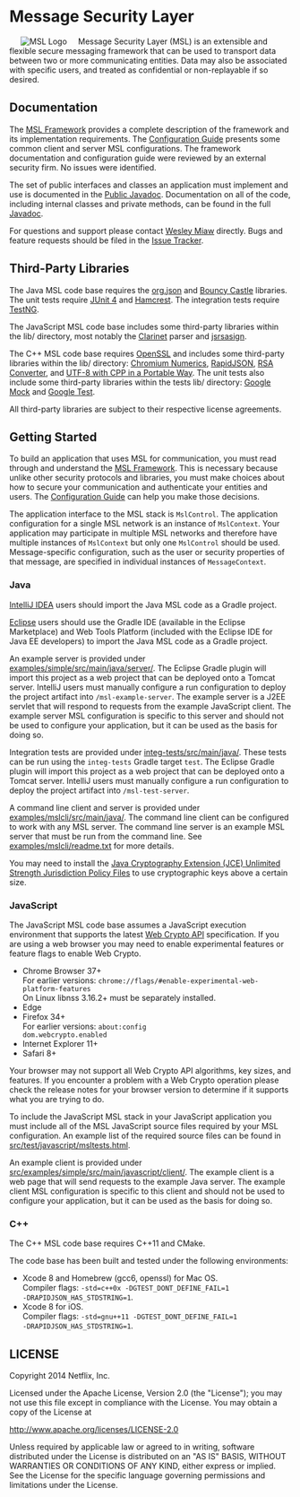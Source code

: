 # Message Security Layer

<img src="https://github.com/Netflix/msl/raw/gh-pages/images/msl-logo.gif" alt="MSL Logo" align="left" hspace="20" vspace="0"/>
Message Security Layer (MSL) is an extensible and flexible secure messaging framework that can be used to transport data between two or more communicating entities. Data may also be associated with specific users, and treated as confidential or non-replayable if so desired.

<br clear="all"/>

## Documentation

The [MSL Framework](https://github.com/Netflix/msl/wiki/) provides a complete description of the framework and its implementation requirements. The [Configuration Guide](https://github.com/Netflix/msl/wiki/Configuration-Guide) presents some common client and server MSL configurations. The framework documentation and configuration guide were reviewed by an external security firm. No issues were identified.

The set of public interfaces and classes an application must implement and use is documented in the [Public Javadoc](http://netflix.github.com/msl/javadoc-public/). Documentation on all of the code, including internal classes and private methods, can be found in the full [Javadoc](http://netflix.github.com/msl/javadoc/).

For questions and support please contact [Wesley Miaw](mailto:wmiaw@netflix.com) directly. Bugs and feature requests should be filed in the [Issue Tracker](https://github.com/Netflix/msl/issues/).

## Third-Party Libraries

The Java MSL code base requires the [org.json](http://www.json.org/java/) and [Bouncy Castle](http://www.bouncycastle.org) libraries. The unit tests require [JUnit 4](http://junit.org) and [Hamcrest](http://hamcrest.org). The integration tests require [TestNG](http://testng.org).

The JavaScript MSL code base includes some third-party libraries within the lib/ directory, most notably the [Clarinet](https://github.com/dscape/clarinet) parser and [jsrsasign](http://kjur.github.io/jsrsasign/).

The C++ MSL code base requires [OpenSSL](https://www.openssl.org) and includes some third-party libraries within the lib/ directory: [Chromium Numerics](https://chromium.googlesource.com/chromium/src/base/+/master/numerics/), [RapidJSON](http://rapidjson.org), [RSA Converter](https://rsaconverter.sourceforge.io), and [UTF-8 with CPP in a Portable Way](https://github.com/nemtrif/utfcpp). The unit tests also include some third-party libraries within the tests lib/ directory: [Google Mock](https://github.com/google/googlemock) and [Google Test](https://github.com/google/googletest).

All third-party libraries are subject to their respective license agreements.

## Getting Started

To build an application that uses MSL for communication, you must read through and understand the [MSL Framework](https://github.com/Netflix/msl/wiki/). This is necessary because unlike other security protocols and libraries, you must make choices about how to secure your communication and authenticate your entities and users. The [Configuration Guide](https://github.com/Netflix/msl/wiki/Configuration-Guide) can help you make those decisions.

The application interface to the MSL stack is <code>MslControl</code>. The application configuration for a single MSL network is an instance of <code>MslContext</code>. Your application may participate in multiple MSL networks and therefore have multiple instances of <code>MslContext</code> but only one <code>MslControl</code> should be used. Message-specific configuration, such as the user or security properties of that message, are specified in individual instances of <code>MessageContext</code>.

### Java

[IntelliJ IDEA](http://www.jetbrains.com/idea/) users should import the Java MSL code as a Gradle project.

[Eclipse](http://www.eclipse.org) users should use the Gradle IDE (available in the Eclipse Marketplace) and Web Tools Platform (included with the Eclipse IDE for Java EE developers) to import the Java MSL code as a Gradle project.

An example server is provided under [examples/simple/src/main/java/server/](examples/simple/src/main/java/server/). The Eclipse Gradle plugin will import this project as a web project that can be deployed onto a Tomcat server. IntelliJ users must manually configure a run configuration to deploy the project artifact into `/msl-example-server`. The example server is a J2EE servlet that will respond to requests from the example JavaScript client. The example server MSL configuration is specific to this server and should not be used to configure your application, but it can be used as the basis for doing so.

Integration tests are provided under [integ-tests/src/main/java/](integ-tests/src/main/java/). These tests can be run using the `integ-tests` Gradle target `test`. The Eclipse Gradle plugin will import this project as a web project that can be deployed onto a Tomcat server. IntelliJ users must manually configure a run configuration to deploy the project artifact into `/msl-test-server`.

A command line client and server is provided under [examples/mslcli/src/main/java/](examples/mslcli/src/main/java/). The command line client can be configured to work with any MSL server. The command line server is an example MSL server that must be run from the command line. See [examples/mslcli/readme.txt](examples/mslcli/readme.txt) for more details.

You may need to install the [Java Cryptography Extension (JCE) Unlimited Strength Jurisdiction Policy Files](http://www.oracle.com/technetwork/java/javase/downloads/) to use cryptographic keys above a certain size.

### JavaScript

The JavaScript MSL code base assumes a JavaScript execution environment that supports the latest [Web Crypto API](http://www.w3.org/TR/WebCryptoAPI/) specification. If you are using a web browser you may need to enable experimental features or feature flags to enable Web Crypto.

- Chrome Browser 37\+  
For earlier versions: <code>chrome://flags/#enable-experimental-web-platform-features</code>  
On Linux libnss 3.16.2\+ must be separately installed.
- Edge
- Firefox 34\+  
For earlier versions: <code>about:config dom.webcrypto.enabled</code>
- Internet Explorer 11\+  
- Safari 8\+

Your browser may not support all Web Crypto API algorithms, key sizes, and features. If you encounter a problem with a Web Crypto operation please check the release notes for your browser version to determine if it supports what you are trying to do.

To include the JavaScript MSL stack in your JavaScript application you must include all of the MSL JavaScript source files required by your MSL configuration. An example list of the required source files can be found in [src/test/javascript/msltests.html](src/test/javascript/msltests.html).

An example client is provided under [src/examples/simple/src/main/javascript/client/](src/examples/simple/src/main/javascript/client/). The example client is a web page that will send requests to the example Java server. The example client MSL configuration is specific to this client and should not be used to configure your application, but it can be used as the basis for doing so.

### C++

The C++ MSL code base requires C++11 and CMake.

The code base has been built and tested under the following environments:

- Xcode 8 and Homebrew (gcc6, openssl) for Mac OS.  
Compiler flags: <code>\-std=c\+\+0x \-DGTEST_DONT_DEFINE_FAIL=1 \-DRAPIDJSON_HAS_STDSTRING=1</code>.
- Xcode 8 for iOS.  
Compiler flags: <code>\-std=gnu\+\+11 \-DGTEST_DONT_DEFINE_FAIL=1 \-DRAPIDJSON_HAS_STDSTRING=1</code>.

## LICENSE

Copyright 2014 Netflix, Inc.

Licensed under the Apache License, Version 2.0 (the "License");
you may not use this file except in compliance with the License.
You may obtain a copy of the License at

<http://www.apache.org/licenses/LICENSE-2.0>

Unless required by applicable law or agreed to in writing, software
distributed under the License is distributed on an "AS IS" BASIS,
WITHOUT WARRANTIES OR CONDITIONS OF ANY KIND, either express or implied.
See the License for the specific language governing permissions and
limitations under the License.
